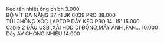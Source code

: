 Keo tản nhiệt  ống chích	 	3.000	 	 	 
BỘ VÍT ĐA NĂNG 37in1 JK 6039 PRO	 	38.000	 	 	 
TÚI CHỐNG XỐC LAPTOP DÂY KÉO  PRO 14' 15'	 	15.000	 	 	 
Cable 2 ĐẦU  USB ,XÀI HDD DI ĐỘNG,MÁY ẢNH ,FAN…	 	10.000	 	 	 
Dây  AV  CHỐNG NHIỄU	 	14.000	 	 	 

